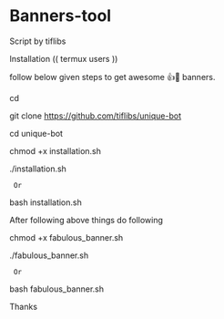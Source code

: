 # Banners-tool

Script by tiflibs 



Installation (( termux users ))

follow below given steps to get awesome 👍🙌 banners.


cd

git clone https://github.com/tiflibs/unique-bot

cd unique-bot

chmod +x installation.sh

./installation.sh
    
     Or

bash installation.sh

After following above things do following

chmod +x fabulous_banner.sh

./fabulous_banner.sh

     Or

bash fabulous_banner.sh


Thanks
